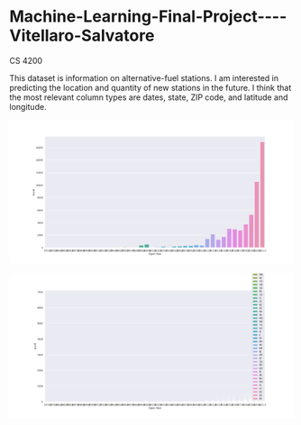 # Machine-Learning-Final-Project----Vitellaro-Salvatore
CS 4200

This dataset is information on alternative-fuel stations. I am interested in predicting the location and quantity of new stations in the future.
I think that the most relevant column types are dates, state, ZIP code, and latitude and longitude.

!["Count by Year"](./Figure_1.png "Count by Year")

!["Count by Year"](./Figure_2.png "Count by Year")
